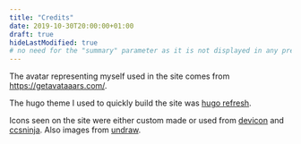 ```yaml
---
title: "Credits"
date: 2019-10-30T20:00:00+01:00
draft: true
hideLastModified: true
# no need for the "summary" parameter as it is not displayed in any previews
---
```


The avatar representing myself used in the site comes from https://getavataaars.com/.

The hugo theme I used to quickly build the site was [hugo refresh](https://themes.gohugo.io/hugo-refresh/).

Icons seen on the site were either custom made or used from [devicon](https://konpa.github.io/devicon/) and [ccsninja](https://bulkitv2.cssninja.io/_components-icons-fa.html). Also images from [undraw](https://undraw.co/illustrations).
